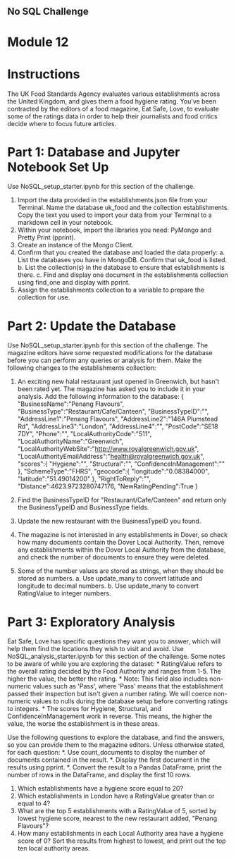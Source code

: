 ## No SQL Challenge ##
# Module 12 #

# Instructions #
The UK Food Standards Agency evaluates various establishments across the United Kingdom, and gives them a food hygiene rating. 
You've been contracted by the editors of a food magazine, Eat Safe, Love, to evaluate some of the ratings data in order to help 
their journalists and food critics decide where to focus future articles.

# Part 1: Database and Jupyter Notebook Set Up #
Use NoSQL_setup_starter.ipynb for this section of the challenge.
  1. Import the data provided in the establishments.json file from your Terminal. Name the database uk_food and the collection establishments. 
  Copy the text you used to import your data from your Terminal to a markdown cell in your notebook.
  2. Within your notebook, import the libraries you need: PyMongo and Pretty Print (pprint).
  3. Create an instance of the Mongo Client.
  4. Confirm that you created the database and loaded the data properly:
        a. List the databases you have in MongoDB. Confirm that uk_food is listed.
        b. List the collection(s) in the database to ensure that establishments is there.
        c. Find and display one document in the establishments collection using find_one and display with pprint.
  5.  Assign the establishments collection to a variable to prepare the collection for use.


# Part 2: Update the Database #
Use NoSQL_setup_starter.ipynb for this section of the challenge.
The magazine editors have some requested modifications for the database before you can perform any queries or analysis for them. Make the following changes to the establishments collection:
  1. An exciting new halal restaurant just opened in Greenwich, but hasn't been rated yet. The magazine has asked you to include it in your analysis. 
     Add the following information to the database:
      {
    "BusinessName":"Penang Flavours",
    "BusinessType":"Restaurant/Cafe/Canteen",
    "BusinessTypeID":"",
    "AddressLine1":"Penang Flavours",
    "AddressLine2":"146A Plumstead Rd",
    "AddressLine3":"London",
    "AddressLine4":"",
    "PostCode":"SE18 7DY",
    "Phone":"",
    "LocalAuthorityCode":"511",
    "LocalAuthorityName":"Greenwich",
    "LocalAuthorityWebSite":"http://www.royalgreenwich.gov.uk",
    "LocalAuthorityEmailAddress":"health@royalgreenwich.gov.uk",
    "scores":{
        "Hygiene":"",
        "Structural":"",
        "ConfidenceInManagement":""
    },
    "SchemeType":"FHRS",
    "geocode":{
        "longitude":"0.08384000",
        "latitude":"51.49014200"
    },
    "RightToReply":"",
    "Distance":4623.9723280747176,
    "NewRatingPending":True
}

2. Find the BusinessTypeID for "Restaurant/Cafe/Canteen" and return only the BusinessTypeID and BusinessType fields.
3. Update the new restaurant with the BusinessTypeID you found.
4. The magazine is not interested in any establishments in Dover, so check how many documents contain the Dover Local Authority. Then, 
   remove any establishments within the Dover Local Authority from the database, and check the number of documents to ensure they were deleted.
5. Some of the number values are stored as strings, when they should be stored as numbers.
      a. Use update_many to convert latitude and longitude to decimal numbers.
      b. Use update_many to convert RatingValue to integer numbers.


# Part 3: Exploratory Analysis #
Eat Safe, Love has specific questions they want you to answer, which will help them find the locations they wish to visit and avoid.
Use NoSQL_analysis_starter.ipynb for this section of the challenge.
    Some notes to be aware of while you are exploring the dataset:
       * RatingValue refers to the overall rating decided by the Food Authority and ranges from 1-5. The higher the value, the better the rating.
       * Note: This field also includes non-numeric values such as 'Pass', where 'Pass' means that the establishment passed their inspection but isn't given a number rating. 
               We will coerce non-numeric values to nulls during the database setup before converting ratings to integers.
       * The scores for Hygiene, Structural, and ConfidenceInManagement work in reverse. This means, the higher the value, the worse the establishment is in these areas.
  
 Use the following questions to explore the database, and find the answers, so you can provide them to the magazine editors.
 Unless otherwise stated, for each question:
      *. Use count_documents to display the number of documents contained in the result.
      *. Display the first document in the results using pprint.
      *. Convert the result to a Pandas DataFrame, print the number of rows in the DataFrame, and display the first 10 rows.

  1. Which establishments have a hygiene score equal to 20?
  2. Which establishments in London have a RatingValue greater than or equal to 4?
  3. What are the top 5 establishments with a RatingValue of 5, sorted by lowest hygiene score, nearest to the new restaurant added, "Penang Flavours"?
  4. How many establishments in each Local Authority area have a hygiene score of 0? Sort the results from highest to lowest, and print out the top ten local authority areas.



